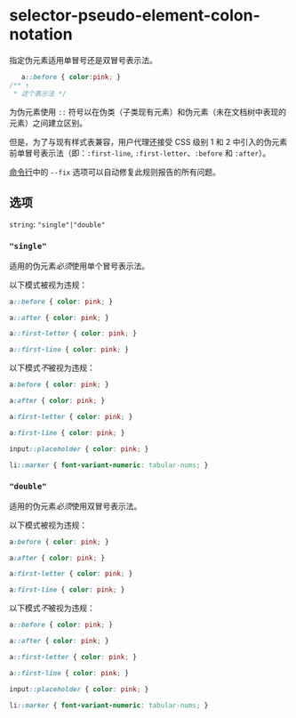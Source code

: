 # selector-pseudo-element-colon-notation

指定伪元素适用单冒号还是双冒号表示法。

```css
   a::before { color:pink; }
/** ↑
 * 这个表示法 */
```

为伪元素使用 `::` 符号以在伪类（子类现有元素）和伪元素（未在文档树中表现的元素）之间建立区别。

但是，为了与现有样式表兼容，用户代理还接受 CSS 级别 1 和 2 中引入的伪元素前单冒号表示法（即：`:first-line`, `:first-letter`、`:before` 和 `:after`）。

[命令行](../../../docs/user-guide/cli.md#自动修复错误)中的 `--fix` 选项可以自动修复此规则报告的所有问题。

## 选项

`string`: `"single"|"double"`

### `"single"`

适用的伪元素*必须*使用单个冒号表示法。

以下模式被视为违规：

```css
a::before { color: pink; }
```

```css
a::after { color: pink; }
```

```css
a::first-letter { color: pink; }
```

```css
a::first-line { color: pink; }
```

以下模式*不*被视为违规：

```css
a:before { color: pink; }
```

```css
a:after { color: pink; }
```

```css
a:first-letter { color: pink; }
```

```css
a:first-line { color: pink; }
```

```css
input::placeholder { color: pink; }
```

```css
li::marker { font-variant-numeric: tabular-nums; }
```

### `"double"`

适用的伪元素*必须*使用双冒号表示法。

以下模式被视为违规：

```css
a:before { color: pink; }
```

```css
a:after { color: pink; }
```

```css
a:first-letter { color: pink; }
```

```css
a:first-line { color: pink; }
```

以下模式*不*被视为违规：

```css
a::before { color: pink; }
```

```css
a::after { color: pink; }
```

```css
a::first-letter { color: pink; }
```

```css
a::first-line { color: pink; }
```

```css
input::placeholder { color: pink; }
```

```css
li::marker { font-variant-numeric: tabular-nums; }
```
